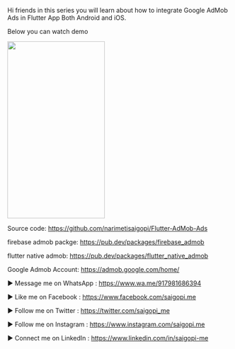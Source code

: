 Hi friends in this series you will learn about how to integrate Google AdMob Ads in Flutter App Both Android and iOS.

Below you can watch demo

<img src="https://media.giphy.com/media/QBqB4G6j2Xk4DmK1GT/giphy.gif" width="220" height="400" />

Source code: https://github.com/narimetisaigopi/Flutter-AdMob-Ads

firebase admob packge: https://pub.dev/packages/firebase_admob

flutter native admob: https://pub.dev/packages/flutter_native_admob

Google Admob Account: https://admob.google.com/home/

► Message me on WhatsApp :  https://www.wa.me/917981686394

► Like me on Facebook :  https://www.facebook.com/saigopi.me

► Follow me on Twitter : https://twitter.com/saigopi_me

► Follow me on Instagram : https://www.instagram.com/saigopi.me

► Connect me on LinkedIn : https://www.linkedin.com/in/saigopi-me
